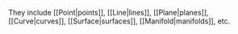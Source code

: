 They include [[Point|points]], [[Line|lines]], [[Plane|planes]], [[Curve|curves]], [[Surface|surfaces]], [[Manifold|manifolds]], etc.